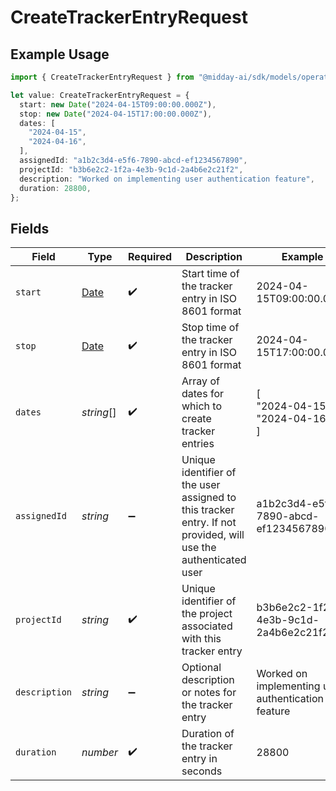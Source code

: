 # CreateTrackerEntryRequest

## Example Usage

```typescript
import { CreateTrackerEntryRequest } from "@midday-ai/sdk/models/operations";

let value: CreateTrackerEntryRequest = {
  start: new Date("2024-04-15T09:00:00.000Z"),
  stop: new Date("2024-04-15T17:00:00.000Z"),
  dates: [
    "2024-04-15",
    "2024-04-16",
  ],
  assignedId: "a1b2c3d4-e5f6-7890-abcd-ef1234567890",
  projectId: "b3b6e2c2-1f2a-4e3b-9c1d-2a4b6e2c21f2",
  description: "Worked on implementing user authentication feature",
  duration: 28800,
};
```

## Fields

| Field                                                                                                          | Type                                                                                                           | Required                                                                                                       | Description                                                                                                    | Example                                                                                                        |
| -------------------------------------------------------------------------------------------------------------- | -------------------------------------------------------------------------------------------------------------- | -------------------------------------------------------------------------------------------------------------- | -------------------------------------------------------------------------------------------------------------- | -------------------------------------------------------------------------------------------------------------- |
| `start`                                                                                                        | [Date](https://developer.mozilla.org/en-US/docs/Web/JavaScript/Reference/Global_Objects/Date)                  | :heavy_check_mark:                                                                                             | Start time of the tracker entry in ISO 8601 format                                                             | 2024-04-15T09:00:00.000Z                                                                                       |
| `stop`                                                                                                         | [Date](https://developer.mozilla.org/en-US/docs/Web/JavaScript/Reference/Global_Objects/Date)                  | :heavy_check_mark:                                                                                             | Stop time of the tracker entry in ISO 8601 format                                                              | 2024-04-15T17:00:00.000Z                                                                                       |
| `dates`                                                                                                        | *string*[]                                                                                                     | :heavy_check_mark:                                                                                             | Array of dates for which to create tracker entries                                                             | [<br/>"2024-04-15",<br/>"2024-04-16"<br/>]                                                                     |
| `assignedId`                                                                                                   | *string*                                                                                                       | :heavy_minus_sign:                                                                                             | Unique identifier of the user assigned to this tracker entry. If not provided, will use the authenticated user | a1b2c3d4-e5f6-7890-abcd-ef1234567890                                                                           |
| `projectId`                                                                                                    | *string*                                                                                                       | :heavy_check_mark:                                                                                             | Unique identifier of the project associated with this tracker entry                                            | b3b6e2c2-1f2a-4e3b-9c1d-2a4b6e2c21f2                                                                           |
| `description`                                                                                                  | *string*                                                                                                       | :heavy_minus_sign:                                                                                             | Optional description or notes for the tracker entry                                                            | Worked on implementing user authentication feature                                                             |
| `duration`                                                                                                     | *number*                                                                                                       | :heavy_check_mark:                                                                                             | Duration of the tracker entry in seconds                                                                       | 28800                                                                                                          |